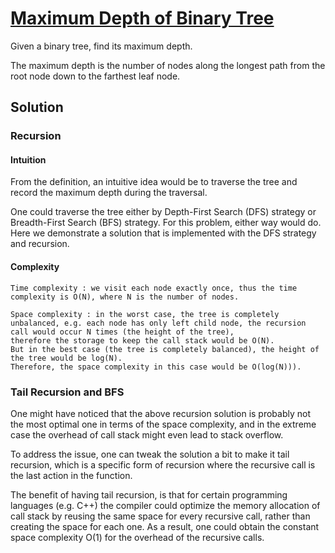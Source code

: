 # [Maximum Depth of Binary Tree](https://leetcode.com/articles/maximum-depth-of-binary-tree/#)

Given a binary tree, find its maximum depth.

The maximum depth is the number of nodes along the longest path from the root node down to the farthest leaf node.

## Solution

### Recursion

#### Intuition

From the definition, an intuitive idea would be to traverse the tree and record the maximum depth during the traversal. 

One could traverse the tree either by Depth-First Search (DFS) strategy or Breadth-First Search (BFS) strategy. For this problem, either way would do. Here we demonstrate a solution that is implemented with the DFS strategy and recursion.

#### Complexity

    Time complexity : we visit each node exactly once, thus the time complexity is O(N), where N is the number of nodes.

    Space complexity : in the worst case, the tree is completely unbalanced, e.g. each node has only left child node, the recursion call would occur N times (the height of the tree),
    therefore the storage to keep the call stack would be O(N).
    But in the best case (the tree is completely balanced), the height of the tree would be log⁡(N).
    Therefore, the space complexity in this case would be O(log⁡(N))). 

### Tail Recursion and BFS

One might have noticed that the above recursion solution is probably not the most optimal one in terms of
the space complexity, and in the extreme case the overhead of call stack might even lead to stack overflow.

To address the issue, one can tweak the solution a bit to make it tail recursion,
which is a specific form of recursion where the recursive call is the last action in the function.

The benefit of having tail recursion, is that for certain programming languages (e.g. C++) the compiler 
could optimize the memory allocation of call stack by reusing the same space for every recursive call,
rather than creating the space for each one. 
As a result, one could obtain the constant space complexity O(1) for the overhead of the recursive calls.